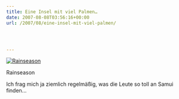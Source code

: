 ```yaml
---
title: Eine Insel mit viel Palmen…
date: 2007-08-08T03:56:16+00:00
url: /2007/08/eine-insel-mit-viel-palmen/




---
```

<div class="flickr">
  <a href="http://www.flickr.com/photos/schreibblogade/1015172219/" title="Rainseason"><img src="//farm2.static.flickr.com/1378/1015172219_fdeb5825e0.jpg" alt="Rainseason" /></a></p>

  <p>
    Rainseason
  </p>
</div>

Ich frag mich ja ziemlich regelmäßig, was die Leute so toll an Samui finden...
